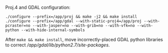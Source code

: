 Proj.4 and GDAL configuration:

    ./configure --prefix=/app/proj && make -j2 && make install
    ./configure --prefix=/app/gdal --with-static-proj4=/app/proj --with-pcraster=no --with-jasper=no --with-grib=no --with-vfk=no --with-python --with-hide-internal-symbols
    
After `make && make install`, move incorrectly-placed GDAL python libraries to correct */app/gdal/lib/python2.7/site-packages*.

